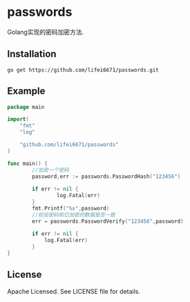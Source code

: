 # passwords

Golang实现的密码加密方法.

## Installation 

```git
go get https://github.com/lifei6671/passwords.git
```

## Example

```go
package main

import(
    "fmt"
    "log"

    "github.com/lifei6671/passwords"
)

func main() {
        //加密一个密码
        password,err := passwords.PasswordHash("123456")
        
        if err != nil {
                log.Fatal(err)
        }
        fmt.Printf("%s",password)
        //校验密码和已加密的数据是否一致
        err = passwords.PasswordVerify("123456",password)
        
        if err != nil {
            log.Fatal(err)
        }
}
```

## License

Apache Licensed. See LICENSE file for details.
